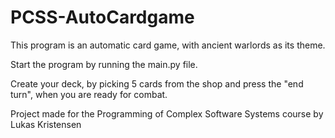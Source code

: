 # PCSS-AutoCardgame

This program is an automatic card game, with ancient warlords as its theme.

Start the program by running the main.py file.

Create your deck, by picking 5 cards from the shop and press the "end turn", when you are ready for combat.


Project made for the Programming of Complex Software Systems course by Lukas Kristensen

